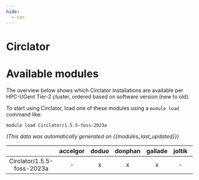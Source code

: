 ```yaml
---
hide:
  - toc
---
```


Circlator
=========

# Available modules


The overview below shows which Circlator installations are available per HPC-UGent Tier-2 cluster, ordered based on software version (new to old).

To start using Circlator, load one of these modules using a `module load` command like:

```shell
module load Circlator/1.5.5-foss-2023a
```

*(This data was automatically generated on {{modules_last_updated}})*  

| |accelgor|doduo|donphan|gallade|joltik|shinx|
| :---: | :---: | :---: | :---: | :---: | :---: | :---: |
|Circlator/1.5.5-foss-2023a|-|x|x|x|-|x|
